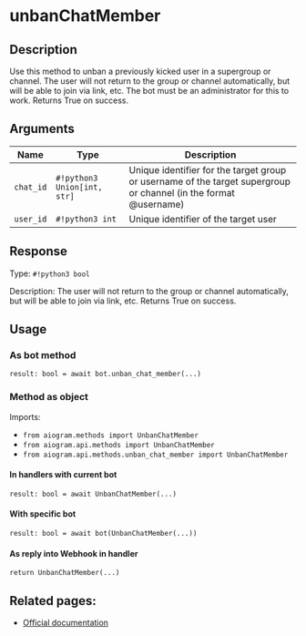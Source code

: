 # unbanChatMember

## Description

Use this method to unban a previously kicked user in a supergroup or channel. The user will not return to the group or channel automatically, but will be able to join via link, etc. The bot must be an administrator for this to work. Returns True on success.


## Arguments

| Name | Type | Description |
| - | - | - |
| `chat_id` | `#!python3 Union[int, str]` | Unique identifier for the target group or username of the target supergroup or channel (in the format @username) |
| `user_id` | `#!python3 int` | Unique identifier of the target user |



## Response

Type: `#!python3 bool`

Description: The user will not return to the group or channel automatically, but will be able to join via link, etc. Returns True on success.


## Usage

### As bot method

```python3
result: bool = await bot.unban_chat_member(...)
```

### Method as object

Imports:

- `from aiogram.methods import UnbanChatMember`
- `from aiogram.api.methods import UnbanChatMember`
- `from aiogram.api.methods.unban_chat_member import UnbanChatMember`

#### In handlers with current bot
```python3
result: bool = await UnbanChatMember(...)
```

#### With specific bot
```python3
result: bool = await bot(UnbanChatMember(...))
```
#### As reply into Webhook in handler
```python3
return UnbanChatMember(...)
```


## Related pages:

- [Official documentation](https://core.telegram.org/bots/api#unbanchatmember)
